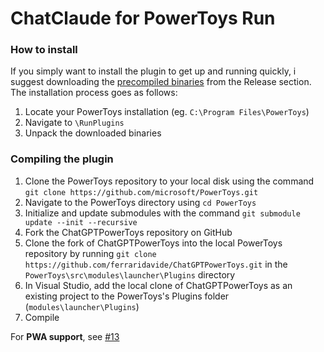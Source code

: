 # ChatClaude for PowerToys Run

### How to install

If you simply want to install the plugin to get up and running quickly, i suggest downloading the [precompiled binaries](https://github.com/mba/ChatClaudePowerToys/releases) from the Release section.
The installation process goes as follows:

1. Locate your PowerToys installation (eg. `C:\Program Files\PowerToys`)
1. Navigate to `\RunPlugins`
1. Unpack the downloaded binaries

### Compiling the plugin

1. Clone the PowerToys repository to your local disk using the command `git clone https://github.com/microsoft/PowerToys.git`
1. Navigate to the PowerToys directory using `cd PowerToys`
1. Initialize and update submodules with the command `git submodule update --init --recursive`
1. Fork the ChatGPTPowerToys repository on GitHub
1. Clone the fork of ChatGPTPowerToys into the local PowerToys repository by running `git clone https://github.com/ferraridavide/ChatGPTPowerToys.git` in the `PowerToys\src\modules\launcher\Plugins` directory
1. In Visual Studio, add the local clone of ChatGPTPowerToys as an existing project to the PowerToys's Plugins folder (`modules\launcher\Plugins`)
1. Compile

For **PWA support**, see [#13](https://github.com/ferraridavide/ChatGPTPowerToys/issues/13)
